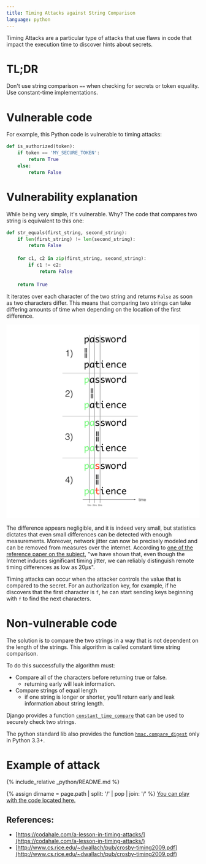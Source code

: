 ```yaml
---
title: Timing Attacks against String Comparison
language: python
---
```


Timing Attacks are a particular type of attacks that use flaws in code that impact the execution time to discover hints about secrets.

# TL;DR

Don't use string comparison `==` when checking for secrets or token equality. Use constant-time implementations.

# Vulnerable code

For example, this Python code is vulnerable to timing attacks:

```python
def is_authorized(token):
    if token == 'MY_SECURE_TOKEN':
        return True
    else:
        return False
```

# Vulnerability explanation

While being very simple, it's vulnerable. Why? The code that compares two string is equivalent to this one:

```python
def str_equals(first_string, second_string):
    if len(first_string) != len(second_string):
        return False

    for c1, c2 in zip(first_string, second_string):
        if c1 != c2:
            return False

    return True
```

It iterates over each character of the two string and returns `False` as soon as two characters differ. This means that comparing two strings can take differing amounts of time when depending on the location of the first difference.

![String comparison](string-comparison.jpeg)

The difference appears negligible, and it is indeed very small, but statistics dictates that even small differences can be detected with enough measurements. Moreover, network jitter can now be precisely modeled and can be removed from measures over the internet. According to [one of the reference paper on the subject](http://www.cs.rice.edu/~dwallach/pub/crosby-timing2009.pdf), "we have shown that, even though the Internet induces significant timing jitter, we can reliably distinguish remote timing differences as low as 20µs".

Timing attacks can occur when the attacker controls the value that is compared to the secret. For an authorization key, for example, if he discovers that the first character is `f`, he can start sending keys beginning with `f` to find the next characters.

# Non-vulnerable code

The solution is to compare the two strings in a way that is not dependent on the length of the strings. This algorithm is called constant time string comparison.

To do this successfully the algorithm must:

 - Compare all of the characters before returning true or false.
    - returning early will leak information.
 - Compare strings of equal length
    - if one string is longer or shorter, you'll return early and leak information about string length.

Django provides a function [`constant_time_compare`](constant_time_compare) that can be used to securely check two strings.

The python standard lib also provides the function [`hmac.compare_digest`](https://docs.python.org/3/library/hmac.html#hmac.compare_digest) only in Python 3.3+.

# Example of attack

{% include_relative _python/README.md %}

{% assign dirname = page.path | split: '/' | pop | join: '/' %}
<a href="{{ site.github_url | append:'/tree/master/' | append:dirname | append:'/_' | append:page.language }}">You can play with the code located here.</a>

## References:

- [https://codahale.com/a-lesson-in-timing-attacks/](https://codahale.com/a-lesson-in-timing-attacks/)
- [http://www.cs.rice.edu/~dwallach/pub/crosby-timing2009.pdf](http://www.cs.rice.edu/~dwallach/pub/crosby-timing2009.pdf)

